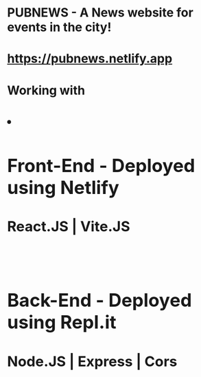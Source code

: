 #
# PUBNEWS - A News website for events in the city!
# https://pubnews.netlify.app
#

<div>
<h1>Working with<h1>
<li>
  <h2>Front-End - Deployed using Netlify</h2>
  <h3>React.JS | Vite.JS</h3>
</br>
  <h2>Back-End - Deployed using Repl.it</h2>
  <h3>Node.JS | Express | Cors</h3>
</li>
</div>
